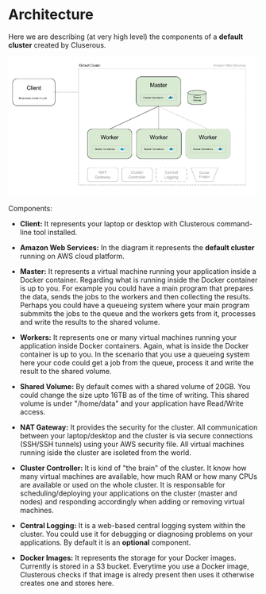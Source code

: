 # Architecture

Here we are describing (at very high level) the components of a **default cluster** created by Cluserous.

![Clusterous Default Cluster Diagram](misc/Clusterous_Default_Cluster.png)

Components:
* **Client:** It represents your laptop or desktop with Clusterous command-line tool installed.
 
* **Amazon Web Services:** In the diagram it represents the **default cluster** running on AWS cloud platform.

* **Master:** It represents a virtual machine running your application inside a Docker container. Regarding what is running inside the Docker container is up to you. For example you could have a main program that prepares the data, sends the jobs to the workers and then collecting the results. Perhaps you could have a queueing system where your main program submmits the jobs to the queue and the workers gets from it, processes and write the results to the shared volume.

* **Workers:** It represents one or many virtual machines running your application inside Docker containers. Again, what is inside the Docker container is up to you. In the scenario that you use a queueing system here your code could get a job from the queue, process it and write the result to the shared volume.

* **Shared Volume:** By default comes with a shared volume of 20GB. You could change the size upto 16TB as of the time of writing. This shared volume is under "/home/data" and your application have Read/Write access.

* **NAT Gateway:** It provides the security for the cluster. All communication between your laptop/desktop and the cluster is via secure connections (SSH/SSH tunnels) using your AWS security file. All virtual machines running iside the cluster are isoleted from the world.

* **Cluster Controller:** It is kind of "the brain" of the cluster. It know how many virtual machines are available, how much RAM or how many CPUs are available or used on the whole cluster. It is responsable for scheduling/deploying your applications on the cluster (master and nodes) and responding accordingly when adding or removing virtual machines.

* **Central Logging:** It is a web-based central logging system within the cluster. You could use it for debugging or diagnosing problems on your applications. By default it is an **optional** component.

* **Docker Images:** It represents the storage for your Docker images. Currently is stored in a S3 bucket. Everytime you use a Docker image, Clusterous checks if that image is alredy present then uses it otherwise creates one and stores here.
